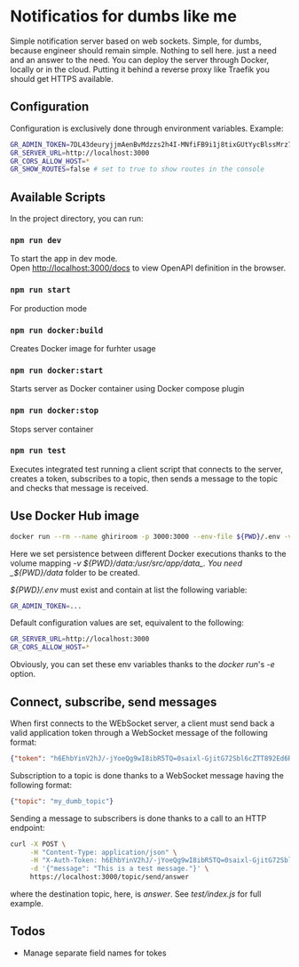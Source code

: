 # Notificatios for dumbs like me

Simple notification server based on web sockets.
Simple, for dumbs, because engineer should remain simple.
Nothing to sell here. just a need and an answer to the need.
You can deploy the server through Docker, locally or in the cloud.
Putting it behind a reverse proxy like Traefik you should get HTTPS available.

## Configuration

Configuration is exclusively done through environment variables.
Example:

```bash
GR_ADMIN_TOKEN=7DL43deuryjjmAenBvMdzzs2h4I-MNfiFB9i1j8tixGUtYycBlssMrz7I-hUmkST
GR_SERVER_URL=http://localhost:3000
GR_CORS_ALLOW_HOST=*
GR_SHOW_ROUTES=false # set to true to show routes in the console
```

## Available Scripts

In the project directory, you can run:

### `npm run dev`

To start the app in dev mode.\
Open [http://localhost:3000/docs](http://localhost:3000/docs) to view
OpenAPI definition in the browser.

### `npm run start`

For production mode

### `npm run docker:build`

Creates Docker image for furhter usage

### `npm run docker:start`

Starts server as Docker container using Docker compose plugin

### `npm run docker:stop`

Stops server container

### `npm run test`

Executes integrated test running a client script that connects to the server,
creates a token, subscribes to a topic, then sends a message to the topic and
checks that message is received.

## Use Docker Hub image

```bash
docker run --rm --name ghiriroom -p 3000:3000 --env-file ${PWD}/.env -v ${PWD}/data:/usr/src/app/data ignitial/ghiriroom:latest
```

Here we set persistence between different Docker executions thanks to the
volume mapping _-v ${PWD}/data:/usr/src/app/data_. You need _${PWD}/data_
folder to be created.

_${PWD}/.env_ must exist and contain at list the following variable:

```bash
GR_ADMIN_TOKEN=...
```

Default configuration values are set, equivalent to the following:

```bash
GR_SERVER_URL=http://localhost:3000
GR_CORS_ALLOW_HOST=*
```

Obviously, you can set these env variables thanks to the _docker run_'s _-e_
option.

## Connect, subscribe, send messages

When first connects to the WEbSocket server, a client must send back a valid
application token through a WebSocket message of the following format:

```json
{"token": "h6EhbYinV2hJ/-jYoeQg9wI8ibR5TQ=0saixl-GjitG72Sbl6cZTT892Ed6R-4Po"}
```

Subscription to a topic is done thanks to a WebSocket message having the
following format:

```json
{"topic": "my_dumb_topic"}
```

Sending a message to subscribers is done thanks to a call to an HTTP endpoint:

```bash
curl -X POST \
     -H "Content-Type: application/json" \
     -H "X-Auth-Token: h6EhbYinV2hJ/-jYoeQg9wI8ibR5TQ=0saixl-GjitG72Sbl6cZTT892Ed6R-4Po" \
     -d '{"message": "This is a test message."}' \
     https://localhost:3000/topic/send/answer
```

where the destination topic, here, is _answer_.
See _test/index.js_ for full example.

## Todos

- Manage separate field names for tokes
